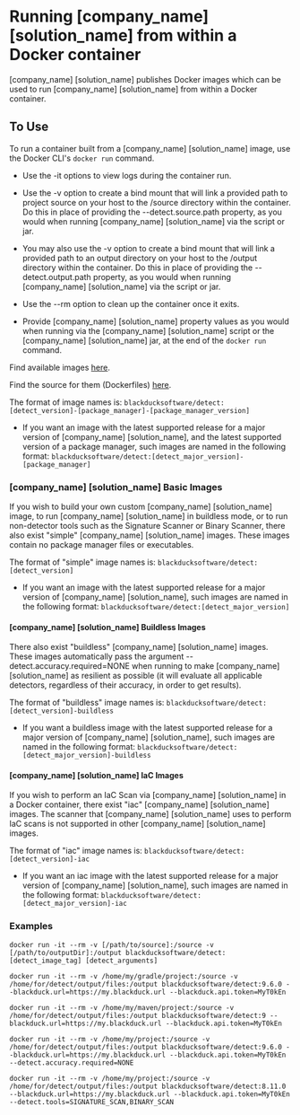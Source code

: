 # Running [company_name] [solution_name] from within a Docker container

[company_name] [solution_name] publishes Docker images which can be used to run [company_name] [solution_name] from within a Docker container.

## To Use

To run a container built from a [company_name] [solution_name] image, use the Docker CLI's `docker run` command.

* Use the -it options to view logs during the container run.

* Use the -v option to create a bind mount that will link a provided path to project source on your host to the /source directory within the container. Do this in place of providing the --detect.source.path property, as you would when running [company_name] [solution_name] via the script or jar.

* You may also use the -v option to create a bind mount that will link a provided path to an output directory on your host to the /output directory within the container.  Do this in place of providing the --detect.output.path property, as you would when running [company_name] [solution_name] via the script or jar.

* Use the --rm option to clean up the container once it exits.

* Provide [company_name] [solution_name] property values as you would when running via the [company_name] [solution_name] script or the [company_name] [solution_name] jar, at the end of the `docker run` command.

Find available images [here](https://hub.docker.com/repository/docker/blackducksoftware/detect).

Find the source for them (Dockerfiles) [here](https://github.com/blackducksoftware/detect-docker).

The format of image names is: `blackducksoftware/detect:[detect_version]-[package_manager]-[package_manager_version]`

* If you want an image with the latest supported release for a major version of [company_name] [solution_name], and the latest supported version of a package manager, such images are named in the following format: `blackducksoftware/detect:[detect_major_version]-[package_manager]`

### [company_name] [solution_name] Basic Images

If you wish to build your own custom [company_name] [solution_name] image, to run [company_name] [solution_name] in buildless mode, or to run non-detector tools such as the Signature Scanner or Binary Scanner, there also exist "simple" [company_name] [solution_name] images.  These images contain no package manager files or executables.

The format of "simple" image names is: `blackducksoftware/detect:[detect_version]`

* If you want an image with the latest supported release for a major version of [company_name] [solution_name], such images are named in the following format: `blackducksoftware/detect:[detect_major_version]`

#### [company_name] [solution_name] Buildless Images

There also exist "buildless" [company_name] [solution_name] images.  These images automatically pass the argument --detect.accuracy.required=NONE when running to make [company_name] [solution_name] as resilient as possible (it will evaluate all applicable detectors, regardless of their accuracy, in order to get results).

The format of "buildless" image names is: `blackducksoftware/detect:[detect_version]-buildless`

* If you want a buildless image with the latest supported release for a major version of [company_name] [solution_name], such images are named in the following format: `blackducksoftware/detect:[detect_major_version]-buildless`

#### [company_name] [solution_name] IaC Images

If you wish to perform an IaC Scan via [company_name] [solution_name] in a Docker container, there exist "iac" [company_name] [solution_name] images.  The scanner that [company_name] [solution_name] uses to perform IaC scans is not supported in other [company_name] [solution_name] images.

The format of "iac" image names is: `blackducksoftware/detect:[detect_version]-iac`

* If you want an iac image with the latest supported release for a major version of [company_name] [solution_name], such images are named in the following format: `blackducksoftware/detect:[detect_major_version]-iac`

### Examples

`docker run -it --rm -v [/path/to/source]:/source -v [/path/to/outputDir]:/output blackducksoftware/detect:[detect_image_tag] [detect_arguments]`

`docker run -it --rm -v /home/my/gradle/project:/source -v /home/for/detect/output/files:/output blackducksoftware/detect:9.6.0 --blackduck.url=https://my.blackduck.url --blackduck.api.token=MyT0kEn`

`docker run -it --rm -v /home/my/maven/project:/source -v /home/for/detect/output/files:/output blackducksoftware/detect:9 --blackduck.url=https://my.blackduck.url --blackduck.api.token=MyT0kEn`

`docker run -it --rm -v /home/my/project:/source -v /home/for/detect/output/files:/output blackducksoftware/detect:9.6.0 --blackduck.url=https://my.blackduck.url --blackduck.api.token=MyT0kEn --detect.accuracy.required=NONE`

`docker run -it --rm -v /home/my/project:/source -v /home/for/detect/output/files:/output blackducksoftware/detect:8.11.0 --blackduck.url=https://my.blackduck.url --blackduck.api.token=MyT0kEn --detect.tools=SIGNATURE_SCAN,BINARY_SCAN`
